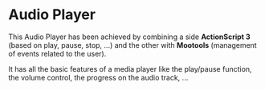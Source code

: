 Audio Player
============

This Audio Player has been achieved by combining a side **ActionScript 3** (based on play, pause, stop, ...) and the other with **Mootools** (management of events related to the user).

It has all the basic features of a media player like the play/pause function, the volume control, the progress on the audio track, ...